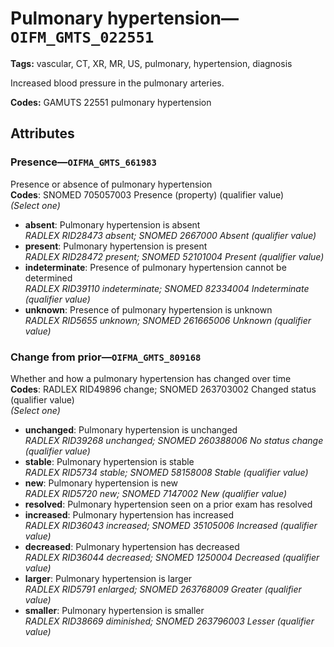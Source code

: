 # Pulmonary hypertension—`OIFM_GMTS_022551`

**Tags:** vascular, CT, XR, MR, US, pulmonary, hypertension, diagnosis

Increased blood pressure in the pulmonary arteries.

**Codes:** GAMUTS 22551 pulmonary hypertension

## Attributes

### Presence—`OIFMA_GMTS_661983`

Presence or absence of pulmonary hypertension  
**Codes**: SNOMED 705057003 Presence (property) (qualifier value)  
*(Select one)*

- **absent**: Pulmonary hypertension is absent  
_RADLEX RID28473 absent; SNOMED 2667000 Absent (qualifier value)_
- **present**: Pulmonary hypertension is present  
_RADLEX RID28472 present; SNOMED 52101004 Present (qualifier value)_
- **indeterminate**: Presence of pulmonary hypertension cannot be determined  
_RADLEX RID39110 indeterminate; SNOMED 82334004 Indeterminate (qualifier value)_
- **unknown**: Presence of pulmonary hypertension is unknown  
_RADLEX RID5655 unknown; SNOMED 261665006 Unknown (qualifier value)_

### Change from prior—`OIFMA_GMTS_809168`

Whether and how a pulmonary hypertension has changed over time  
**Codes**: RADLEX RID49896 change; SNOMED 263703002 Changed status (qualifier value)  
*(Select one)*

- **unchanged**: Pulmonary hypertension is unchanged  
_RADLEX RID39268 unchanged; SNOMED 260388006 No status change (qualifier value)_
- **stable**: Pulmonary hypertension is stable  
_RADLEX RID5734 stable; SNOMED 58158008 Stable (qualifier value)_
- **new**: Pulmonary hypertension is new  
_RADLEX RID5720 new; SNOMED 7147002 New (qualifier value)_
- **resolved**: Pulmonary hypertension seen on a prior exam has resolved  
- **increased**: Pulmonary hypertension has increased  
_RADLEX RID36043 increased; SNOMED 35105006 Increased (qualifier value)_
- **decreased**: Pulmonary hypertension has decreased  
_RADLEX RID36044 decreased; SNOMED 1250004 Decreased (qualifier value)_
- **larger**: Pulmonary hypertension is larger  
_RADLEX RID5791 enlarged; SNOMED 263768009 Greater (qualifier value)_
- **smaller**: Pulmonary hypertension is smaller  
_RADLEX RID38669 diminished; SNOMED 263796003 Lesser (qualifier value)_